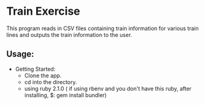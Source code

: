 Train Exercise
==============

This program reads in CSV files containing train information for various train lines and outputs the train information to the user.

Usage:
------
- Getting Started:
  + Clone the app.
  + cd into the directory.
  + using ruby 2.1.0 ( if using rbenv and you don't have this ruby, after installing, $: gem install bundler)

